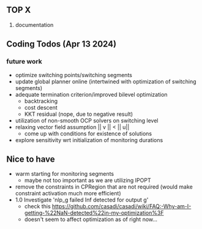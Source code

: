 

## TOP X
1. documentation

## Coding Todos (Apr 13 2024)

### future work
- optimize switching points/switching segments
- update global planner online (intertwined with optimization of switching segments)
- adequate termination criterion/improved bilevel optimization
    - backtracking
    - cost descent
    - KKT residual (nope, due to negative result)
- utilization of non-smooth OCP solvers on switching level
- relaxing vector field assumption || v || < || u|| 
    - come up with conditions for existence of solutions
- explore sensitivity wrt initialization of monitoring durations

## Nice to have
- warm starting for monitoring segments
    - maybe not too important as we are utilizing IPOPT
- remove the constraints in CPRegion that are not required (would make constraint activation much more efficient)
- 1.0 Investigate 'nlp_g failed Inf detected for output g'
    - check this https://github.com/casadi/casadi/wiki/FAQ:-Why-am-I-getting-%22NaN-detected%22in-my-optimization%3F
    - doesn't seem to affect optimization as of right now...
